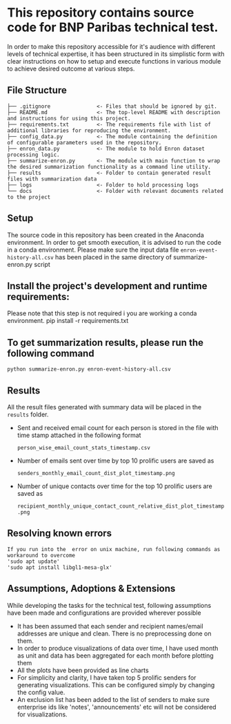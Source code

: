 # This repository contains source code for BNP Paribas technical test.

In order to make this repository accessible for it's audience with different levels of technical expertise, it has been structured in its simplistic form with clear instructions on how to setup and execute functions in various module to achieve desired outcome at various steps.

## File Structure

```
├── .gitignore               <- Files that should be ignored by git.
├── README.md                <- The top-level README with description and instructions for using this project.
├── requirements.txt         <- The requirements file with list of additional libraries for reproducing the environment.
├── config_data.py           <- The module containing the definition of configurable parameters used in the repository.
├── enron_data.py            <- The module to hold Enron dataset processing logic.
├── summarize-enron.py       <- The module with main function to wrap the desired summarization functionality as a command line utility.
├── results			         <- Folder to contain generated result files with summarization data
├── logs			         <- Folder to hold processing logs
└── docs			         <- Folder with relevant documents related to the project
```
## Setup
   The source code in this repository has been created in the Anaconda environment. In order to get smooth execution, it is advised to run the code in a conda environment.
   Please make sure the input data file `enron-event-history-all.csv` has been placed in the same directory of summarize-enron.py script
   
## Install the project's development and runtime requirements:
   Please note that this step is not required i you are working a conda environment.
    pip install -r requirements.txt

## To get summarization results, please run the following command

    python summarize-enron.py enron-event-history-all.csv
  
## Results
   All the result files generated with summary data will be placed in the `results` folder.
  
* Sent and received email count for each person is stored in the file with time stamp attached in the following format
    
    `person_wise_email_count_stats_timestamp.csv`

* Number of emails sent over time by top 10 prolific users are saved as
    
    `senders_monthly_email_count_dist_plot_timestamp.png`

* Number of unique contacts over time for the top 10 prolific users are saved as
    
    `recipient_monthly_unique_contact_count_relative_dist_plot_timestamp.png`
	
## Resolving known errors
	If you run into the  error on unix machine, run following commands as workaround to overcome
	'sudo apt update'
	'sudo apt install libgl1-mesa-glx'
	
## Assumptions, Adoptions & Extensions
   While developing the tasks for the technical test, following assumptions have been made and configurations are provided wherever possible
   * It has been assumed that each sender and recipient names/email addresses are unique and clean. There is no preprocessing done on them.
   * In order to produce visualizations of data over time, I have used month as unit and data has been aggregated for each month before plotting them
   * All the plots have been provided as line charts
   * For simplicity and clarity, I have taken top 5 prolific senders for generating visualizations. This can be configured simply by changing the config value.
   * An exclusion list has been added to the list of senders to make sure enterprise ids like 'notes', 'announcements' etc will not be considered for visualizations.
    
